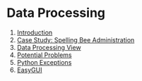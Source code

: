 # Data Processing

1.  [Introduction](01_Introduction.md)
2.  [Case Study: Spelling Bee
    Administration](02_Spelling_bee_The_problem.md)
3.  [Data Processing View](03_Spelling_bee_Data_processing_view.md)
4.  [Potential Problems](04_Spelling_bee_Potential_problems.md)
5.  [Python Exceptions](05_Python_exceptions.md)
6.  [EasyGUI](06_EasyGUI.md)
